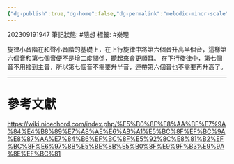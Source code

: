 ```yaml
---
{"dg-publish":true,"dg-home":false,"dg-permalink":"melodic-minor-scale","permalink":"/melodic-minor-scale/","dgPassFrontmatter":true}
---
```


202309191947
筆記狀態: #隨想
標籤: #樂理 

旋律小音階在和聲小音階的基礎上，在上行旋律中將第六個音升高半個音，這樣第六個音和第七個音便不是增二度關係，聽起來會更順耳。 在下行旋律中，第七個音不用接到主音，所以第七個音不需要升半音，連帶第六個音也不需要再升高了。

---
# 參考文獻

https://wiki.nicechord.com/index.php/%E5%B0%8F%E8%AA%BF%E7%9A%84%E4%B8%89%E7%A8%AE%E6%A8%A1%E5%BC%8F%EF%BC%9A%E8%87%AA%E7%84%B6%EF%BC%8F%E5%92%8C%E8%81%B2%EF%BC%8F%E6%97%8B%E5%BE%8B%E5%B0%8F%E9%9F%B3%E9%9A%8E%EF%BC%81